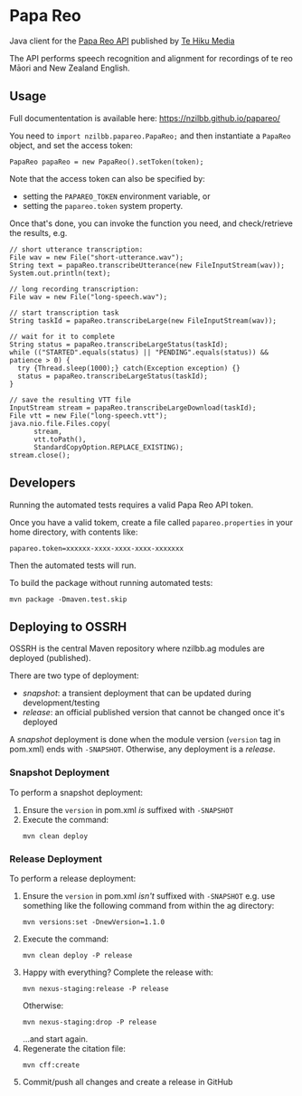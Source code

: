 # Papa Reo

Java client for the [Papa Reo API](https://papareo.io/docs) 
published by [Te Hiku Media](https://tehiku.nz/te-hiku-tech/)

The API performs speech recognition and alignment for recordings of te reo Māori and 
New Zealand English.

## Usage

Full documententation is available here: <https://nzilbb.github.io/papareo/>

You need to `import nzilbb.papareo.PapaReo;` and then instantiate a `PapaReo` object, and set the access token:
```
PapaReo papaReo = new PapaReo().setToken(token);
```

Note that the access token can also be specified by:

- setting the `PAPAREO_TOKEN` environment variable, or
- setting the `papareo.token` system property.

Once that's done, you can invoke the function you need, and check/retrieve the results, e.g.

```
// short utterance transcription:
File wav = new File("short-utterance.wav");
String text = papaReo.transcribeUtterance(new FileInputStream(wav));
System.out.println(text);

// long recording transcription:
File wav = new File("long-speech.wav");

// start transcription task
String taskId = papaReo.transcribeLarge(new FileInputStream(wav));

// wait for it to complete
String status = papaReo.transcribeLargeStatus(taskId);
while (("STARTED".equals(status) || "PENDING".equals(status)) && patience > 0) {
  try {Thread.sleep(1000);} catch(Exception exception) {}
  status = papaReo.transcribeLargeStatus(taskId);
}

// save the resulting VTT file
InputStream stream = papaReo.transcribeLargeDownload(taskId);
File vtt = new File("long-speech.vtt");
java.nio.file.Files.copy(
      stream, 
      vtt.toPath(), 
      StandardCopyOption.REPLACE_EXISTING);
stream.close();
```

## Developers

Running the automated tests requires a valid Papa Reo API token.

Once you have a valid tokem, create a file called `papareo.properties` in your home
directory, with contents like: 
```
papareo.token=xxxxxx-xxxx-xxxx-xxxx-xxxxxxx
```

Then the automated tests will run.

To build the package without running automated tests:

```
mvn package -Dmaven.test.skip
```

## Deploying to OSSRH

OSSRH is the central Maven repository where nzilbb.ag modules are deployed (published).

There are two type of deployment:

- *snapshot*: a transient deployment that can be updated during development/testing
- *release*: an official published version that cannot be changed once it's deployed

A *snapshot* deployment is done when the module version (`version` tag in pom.xml) ends with
`-SNAPSHOT`. Otherwise, any deployment is a *release*.

### Snapshot Deployment

To perform a snapshot deployment:

1. Ensure the `version` in pom.xml *is* suffixed with `-SNAPSHOT`
2. Execute the command:  
   ```
   mvn clean deploy
   ```

### Release Deployment

To perform a release deployment:

1. Ensure the `version` in pom.xml *isn't* suffixed with `-SNAPSHOT` e.g. use something
   like the following command from within the ag directory:  
   ```
   mvn versions:set -DnewVersion=1.1.0
   ```
2. Execute the command:  
   ```
   mvn clean deploy -P release
   ```
3. Happy with everything? Complete the release with:
   ```
   mvn nexus-staging:release -P release
   ```
   Otherwise:
   ```
   mvn nexus-staging:drop -P release
   ```
   ...and start again.
4. Regenerate the citation file:
   ```
   mvn cff:create
   ```
5. Commit/push all changes and create a release in GitHub
